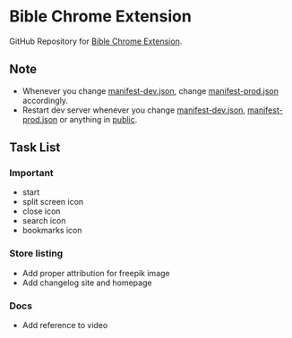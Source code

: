 # Bible Chrome Extension

GitHub Repository for [Bible Chrome Extension]().

## Note

- Whenever you change [manifest-dev.json](manifest-dev.json), change [manifest-prod.json](manifest-prod.json) accordingly.
- Restart dev server whenever you change [manifest-dev.json](manifest-dev.json), [manifest-prod.json](manifest-prod.json) or anything in [public](public).

## Task List

### Important

- start
- split screen icon
- close icon
- search icon
- bookmarks icon

### Store listing

- Add proper attribution for freepik image
- Add changelog site and homepage

### Docs

- Add reference to video

